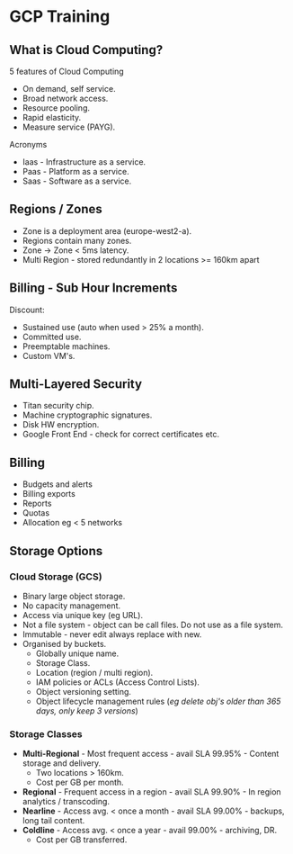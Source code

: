 #  GCP Training

##  What is Cloud Computing?

5 features of Cloud Computing
-	On demand, self service.
-	Broad network access.
-	Resource pooling.
-	Rapid elasticity.
-	Measure service (PAYG).

Acronyms
-	Iaas - Infrastructure as a service.
-	Paas - Platform as a service.
-	Saas - Software as a service.

##  Regions / Zones

-	Zone is a deployment area (europe-west2-a).
-	Regions contain many zones.
-	Zone -> Zone < 5ms latency.
-	Multi Region - stored redundantly in 2 locations >= 160km apart

##  Billing - Sub Hour Increments

Discount:

-	Sustained use (auto when used > 25% a month).
-	Committed use.
-	Preemptable machines.
-	Custom VM's.

##  Multi-Layered Security

-	Titan security chip.
-	Machine cryptographic signatures.
-	Disk HW encryption.
-	Google Front End - check for correct certificates etc.

##  Billing

-	Budgets and alerts
-	Billing exports
-	Reports
-	Quotas
-	Allocation eg < 5 networks

## Storage Options

### Cloud Storage (GCS)

-	Binary large object storage.
-	No capacity management.
-	Access via unique key (eg URL).
-	Not a file system - object can be call files.   Do not use as a file system.
-	Immutable - never edit always replace with new.
-	Organised by buckets.
	-	Globally unique name.
	-	Storage Class.
	-	Location (region / multi region).
	-	IAM policies or ACLs (Access Control Lists).
	-	Object versioning setting.
	-	Object lifecycle management rules (*eg delete obj's older than 365 days, only keep 3 versions*)

### Storage Classes

-	**Multi-Regional** - Most frequent access - avail SLA 99.95% - Content storage and delivery.
	-	Two locations > 160km.
	-	Cost per GB per month.
-	**Regional** - Frequent access in a region - avail SLA 99.90% - In region analytics / transcoding.
-	**Nearline** - Access avg. < once a month - avail SLA 99.00% - backups, long tail content.
-	**Coldline** - Access avg. < once a year - avail 99.00% - archiving, DR.
	-	Cost per GB transferred.


<!--stackedit_data:
eyJoaXN0b3J5IjpbNTU4MDYzOTU5LDE4NzMwMjgzMTksLTc5ND
A2NTY3MV19
-->